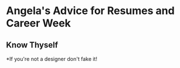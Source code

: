 # Angela's Advice for Resumes and Career Week

## Know Thyself
*If you're not a designer don't fake it!
